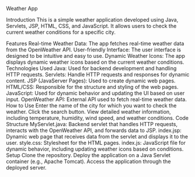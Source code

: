 Weather App

Introduction
This is a simple weather application developed using Java, Servlets, JSP, HTML, CSS, and JavaScript. It allows users to check the current weather conditions for a specific city.

Features
Real-time Weather Data: The app fetches real-time weather data from the OpenWeather API.
User-friendly Interface: The user interface is designed to be intuitive and easy to use.
Dynamic Weather Icons: The app displays dynamic weather icons based on the current weather conditions.
Technologies Used
Java: Used for backend development and handling HTTP requests.
Servlets: Handle HTTP requests and responses for dynamic content.
JSP (JavaServer Pages): Used to create dynamic web pages.
HTML/CSS: Responsible for the structure and styling of the web pages.
JavaScript: Used for dynamic behavior and updating the UI based on user input.
OpenWeather API: External API used to fetch real-time weather data.
How to Use
Enter the name of the city for which you want to check the weather.
Click the search button.
View detailed weather information, including temperature, humidity, wind speed, and weather conditions.
Code Structure
MyServlet.java: Backend servlet that handles HTTP requests, interacts with the OpenWeather API, and forwards data to JSP.
index.jsp: Dynamic web page that receives data from the servlet and displays it to the user.
style.css: Stylesheet for the HTML pages.
index.js: JavaScript file for dynamic behavior, including updating weather icons based on conditions.
Setup
Clone the repository.
Deploy the application on a Java Servlet container (e.g., Apache Tomcat).
Access the application through the deployed server.
